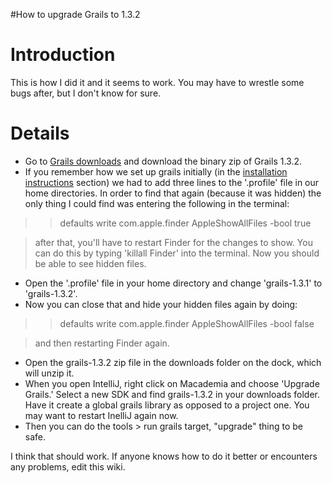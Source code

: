 #How to upgrade Grails to 1.3.2

# Introduction #
This is how I did it and it seems to work. You may have to wrestle some bugs after, but I don't know for sure.

# Details #

  * Go to [Grails downloads](http://www.grails.org/Download) and download the binary zip of Grails 1.3.2.
  * If you remember how we set up grails initially (in the [installation instructions](http://code.google.com/p/macademia/wiki/Installation) section) we had to add three lines to the '.profile' file in our home directories. In order to find that again (because it was hidden) the only thing I could find was entering the following in the terminal:
> > defaults write com.apple.finder AppleShowAllFiles -bool true

> after that, you'll have to restart Finder for the changes to show. You can do this by typing 'killall Finder' into the terminal. Now you should be able to see hidden files.
  * Open the '.profile' file in your home directory and change 'grails-1.3.1' to 'grails-1.3.2'.
  * Now you can close that and hide your hidden files again by doing:
> > defaults write com.apple.finder AppleShowAllFiles -bool false

> and then restarting Finder again.
  * Open the grails-1.3.2 zip file in the downloads folder on the dock, which will unzip it.
  * When you open IntelliJ, right click on Macademia and choose 'Upgrade Grails.' Select a new SDK and find grails-1.3.2 in your downloads folder.  Have it create a global grails library as opposed to a project one. You may want to restart InelliJ again now.
  * Then you can do the tools > run grails target, "upgrade" thing to be safe.


I think that should work. If anyone knows how to do it better or encounters any problems, edit this wiki.